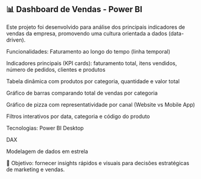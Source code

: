 ## 📊 Dashboard de Vendas - Power BI

Este projeto foi desenvolvido para análise dos principais indicadores de vendas da empresa, promovendo uma cultura orientada a dados (data-driven).

Funcionalidades:
Faturamento ao longo do tempo (linha temporal)

Indicadores principais (KPI cards): faturamento total, itens vendidos, número de pedidos, clientes e produtos

Tabela dinâmica com produtos por categoria, quantidade e valor total

Gráfico de barras comparando total de vendas por categoria

Gráfico de pizza com representatividade por canal (Website vs Mobile App)

Filtros interativos por data, categoria e código do produto

Tecnologias:
Power BI Desktop

DAX

Modelagem de dados em estrela

🔗 Objetivo: fornecer insights rápidos e visuais para decisões estratégicas de marketing e vendas.

